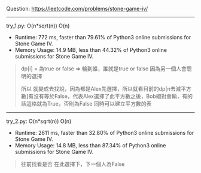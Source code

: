 Question: https://leetcode.com/problems/stone-game-iv/

---

try_1.py: O(n*sqrt(n)) O(n)
* Runtime: 772 ms, faster than 79.61% of Python3 online submissions for Stone Game IV.
* Memory Usage: 14.9 MB, less than 44.32% of Python3 online submissions for Stone Game IV.

> dp[i] = 為true or false => 輪到誰，誰就是true or false
> 因為另一個人會聰明的選擇
>       
> 所以 就變成去找說，因為都是Alex先選擇，所以就看目前的dp[n去減平方數]有沒有等於False，代表Alex選擇了此平方數之後，Bob絕對會輸，有的話這格就為True，否則為False
> 同時可以建立平方數的表

---

try_2.py: O(n*sqrt(n)) O(n)

* Runtime: 2611 ms, faster than 32.80% of Python3 online submissions for Stone Game IV.
* Memory Usage: 14.8 MB, less than 87.34% of Python3 online submissions for Stone Game IV.

> 往前找看是否 在此選擇下，下一個人為False
